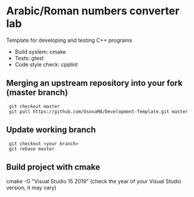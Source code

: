 # Arabic/Roman numbers converter lab
Template for developing and testing C++ programs 

* Build system: cmake
* Tests: gtest
* Code style check: cpplint

## Merging an upstream repository into your fork (master branch)
```
 git checkout master
 git pull https://github.com/UsovaMA/Development-Template.git master
```
## Update working branch
```
 git checkout <your branch>
 git rebase master
```
## Build project with cmake
cmake -G "Visual Studio 15 2019"  (check the year of your Visual Studio version, it may vary)
